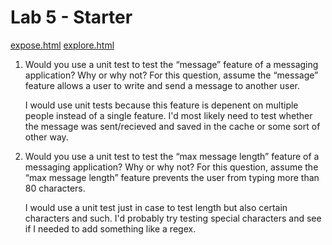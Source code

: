 # Lab 5 - Starter
[expose.html](https://erhuang623.github.io/Lab5_Starter/expose.html)
[explore.html](https://erhuang623.github.io/Lab5_Starter/explore.html)

1) Would you use a unit test to test the “message” feature of a messaging application? Why or why not? For this question, assume the “message” feature allows a user to write and send a message to another user.

    I would use unit tests because this feature is depenent on multiple people instead of a single feature. I'd most likely need to test whether the message was sent/recieved and saved in the cache or some sort of other way. 

2) Would you use a unit test to test the “max message length” feature of a messaging application? Why or why not? For this question, assume the “max message length” feature prevents the user from typing more than 80 characters.

    I would use a unit test just in case to test length but also certain characters and such. I'd probably try testing special characters and see if I needed to add something like a regex.